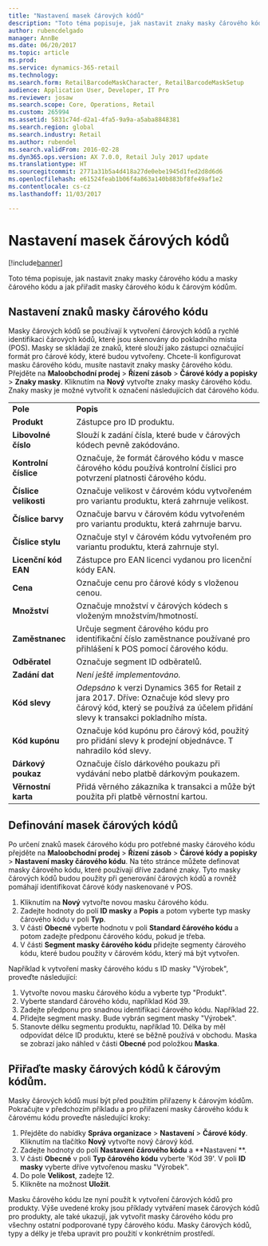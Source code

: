 ```yaml
---
title: "Nastavení masek čárových kódů"
description: "Toto téma popisuje, jak nastavit znaky masky čárového kódu a masky čárového kódu a jak přiřadit masky čárového kódu k čárovým kódům."
author: rubencdelgado
manager: AnnBe
ms.date: 06/20/2017
ms.topic: article
ms.prod: 
ms.service: dynamics-365-retail
ms.technology: 
ms.search.form: RetailBarcodeMaskCharacter, RetailBarcodeMaskSetup
audience: Application User, Developer, IT Pro
ms.reviewer: josaw
ms.search.scope: Core, Operations, Retail
ms.custom: 265994
ms.assetid: 5831c74d-d2a1-4fa5-9a9a-a5aba8848381
ms.search.region: global
ms.search.industry: Retail
ms.author: rubendel
ms.search.validFrom: 2016-02-28
ms.dyn365.ops.version: AX 7.0.0, Retail July 2017 update
ms.translationtype: HT
ms.sourcegitcommit: 2771a31b5a4d418a27de0ebe1945d1fed2d8d6d6
ms.openlocfilehash: e61524feab1b06f4a863a140b883bf8fe49af1e2
ms.contentlocale: cs-cz
ms.lasthandoff: 11/03/2017

---
```


# <a name="set-up-bar-code-masks"></a>Nastavení masek čárových kódů

[!include[banner](includes/banner.md)]


Toto téma popisuje, jak nastavit znaky masky čárového kódu a masky čárového kódu a jak přiřadit masky čárového kódu k čárovým kódům.

<a name="set-up-bar-code-mask-characters"></a>Nastavení znaků masky čárového kódu
-------------------------------

Masky čárových kódů se používají k vytvoření čárových kódů a rychlé identifikaci čárových kódů, které jsou skenovány do pokladního místa (POS). Masky se skládají ze znaků, které slouží jako zástupci označující formát pro čárové kódy, které budou vytvořeny. Chcete-li konfigurovat masku čárového kódu, musíte nastavit znaky masky čárového kódu. Přejděte na **Maloobchodní prodej** &gt; **Řízení zásob** &gt; **Čárové kódy a popisky** &gt; **Znaky masky**. Kliknutím na **Nový** vytvořte znaky masky čárového kódu. Znaky masky je možné vytvořit k označení následujících dat čárového kódu.

|                      |                                                                                                                 |
|----------------------|-----------------------------------------------------------------------------------------------------------------|
| **Pole**            | **Popis**                                                                                                 |
| **Produkt**          | Zástupce pro ID produktu.                                                                                     |
| **Libovolné číslo**       | Slouží k zadání čísla, které bude v čárových kódech pevně zakódováno.                                                  |
| **Kontrolní číslice**      | Označuje, že formát čárového kódu v masce čárového kódu používá kontrolní číslici pro potvrzení platnosti čárového kódu. |
| **Číslice velikosti**       | Označuje velikost v čárovém kódu vytvořeném pro variantu produktu, která zahrnuje velikost.                                 |
| **Číslice barvy**      | Označuje barvu v čárovém kódu vytvořeném pro variantu produktu, která zahrnuje barvu.                               |
| **Číslice stylu**      | Označuje styl v čárovém kódu vytvořeném pro variantu produktu, která zahrnuje styl.                             |
| **Licenční kód EAN** | Zástupce pro EAN licenci vydanou pro licenční kódy EAN.                                                       |
| **Cena**            | Označuje cenu pro čárové kódy s vloženou cenou.                                                                   |
| **Množství**         | Označuje množství v čárových kódech s vloženým množstvím/hmotností.                                                |
| **Zaměstnanec**         | Určuje segment čárového kódu pro identifikační číslo zaměstnance používané pro přihlášení k POS pomocí čárového kódu.                                  |
| **Odběratel**         | Označuje segment ID odběratelů.                                                                                  |
| **Zadání dat**       | *Není ještě implementováno.*                                                                                          |
| **Kód slevy**    | *Odepsáno* k verzi Dynamics 365 for Retail z jara 2017. Dříve: Označuje kód slevy pro čárový kód, který se používá za účelem přidání slevy k transakci pokladního místa.                                                                   |
| **Kód kupónu**      | Označuje kód kupónu pro čárový kód, použitý pro přidání slevy k prodejní objednávce. T nahradilo kód slevy.     |
| **Dárkový poukaz**        | Označuje číslo dárkového poukazu při vydávání nebo platbě dárkovým poukazem.                                               |
| **Věrnostní karta**     | Přidá věrného zákazníka k transakci a může být použita při platbě věrnostní kartou.                             |

## <a name="define-bar-code-masks"></a>Definování masek čárových kódů
Po určení znaků masek čárového kódu pro potřebné masky čárového kódu přejděte na **Maloobchodní prodej** &gt; **Řízení zásob** &gt; **Čárové kódy a popisky** &gt; **Nastavení masky čárového kódu**. Na této stránce můžete definovat masky čárového kódu, které používají dříve zadané znaky. Tyto masky čárových kódů budou použity při generování čárových kódů a rovněž pomáhají identifikovat čárové kódy naskenované v POS.

1.  Kliknutím na **Nový** vytvořte novou masku čárového kódu.
2.  Zadejte hodnoty do polí **ID masky** a **Popis** a potom vyberte typ masky čárového kódu v poli **Typ**.
3.  V části **Obecné** vyberte hodnotu v poli **Standard čárového kódu** a potom zadejte předponu čárového kódu, pokud je třeba.
4.  V části **Segment masky čárového kódu** přidejte segmenty čárového kódu, které budou použity v čárovém kódu, který má být vytvořen.

Například k vytvoření masky čárového kódu s ID masky "Výrobek", proveďte následující:

1.  Vytvořte novou masku čárového kódu a vyberte typ "Produkt".
2.  Vyberte standard čárového kódu, například Kód 39.
3.  Zadejte předponu pro snadnou identifikaci čárového kódu. Například 22.
4.  Přidejte segment masky. Bude vybrán segment masky "Výrobek".
5.  Stanovte délku segmentu produktu, například 10. Délka by měl odpovídat délce ID produktu, které se běžně používá v obchodu. Maska se zobrazí jako náhled v části **Obecné** pod položkou **Maska**.

## <a name="assign-bar-code-masks-to-bar-codes"></a>Přiřaďte masky čárových kódů k čárovým kódům.
Masky čárových kódů musí být před použitím přiřazeny k čárovým kódům. Pokračujte v předchozím příkladu a pro přiřazení masky čárového kódu k čárovému kódu proveďte následující kroky:

1.  Přejděte do nabídky **Správa organizace** &gt; **Nastavení** &gt; **Čárové kódy**. Kliknutím na tlačítko **Nový** vytvořte nový čárový kód.
2.  Zadejte hodnoty do polí **Nastavení** **čárového kódu** a **Nastavení **.
3.  V části **Obecné** v poli **Typ čárového kódu** vyberte 'Kód 39'. V poli **ID** **masky** vyberte dříve vytvořenou masku "Výrobek".
4.  Do pole **Velikost**, zadejte 12.
5.  Klikněte na možnost **Uložit**.

Masku čárového kódu lze nyní použít k vytvoření čárových kódů pro produkty. Výše uvedené kroky jsou příklady vytváření masek čárových kódů pro produkty, ale také ukazují, jak vytvořit masky čárového kódu pro všechny ostatní podporované typy čárového kódu. Masky čárových kódů, typy a délky je třeba upravit pro použití v konkrétním prostředí.




